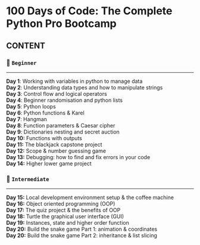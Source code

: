 
# 100 Days of Code: The Complete Python Pro Bootcamp
## CONTENT
### 🔺 `Beginner`
___
**Day 1**: Working with variables in python to manage data <br/>
**Day 2**: Understanding data types and how to manipulate strings <br/>
**Day 3**: Control flow and logical operators <br/>
**Day 4**: Beginner randomisation and python lists <br/>
**Day 5**: Python loops <br/>
**Day 6**: Python functions & Karel <br/>
**Day 7**: Hangman <br/>
**Day 8**: Function parameters & Caesar cipher <br/>
**Day 9**: Dictionaries nesting and secret auction <br/>
**Day 10:** Functions with outputs <br/>
**Day 11:** The blackjack capstone project <br/>
**Day 12:** Scope & number guessing game <br/>
**Day 13:** Debugging: how to find and fix errors in your code <br/>
**Day 14:** Higher lower game project <br/>

### 🔺 `Intermediate`
____
**Day 15:** Local development environment setup & the coffee machine <br/>
**Day 16:** Object oriented programming (OOP) <br/>
**Day 17:** The quiz project & the benefits of OOP <br/>
**Day 18:** Turtle the graphical user interface (GUI) <br/>
**Day 19:** Instances, state and higher order function <br/>
**Day 20:** Build the snake game Part 1: animation & coordinates <br/>
**Day 20:** Build the snake game Part 2: inheritance & list slicing <br/>

